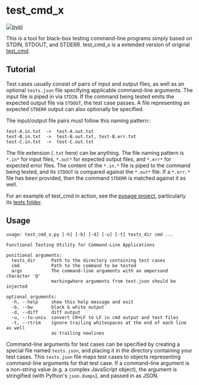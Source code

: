 # test_cmd_x

[![pypi](https://badge.fury.io/py/test_cmd_x.svg)](https://pypi.python.org/pypi/test_cmd_x)

This is a tool for black-box testing command-line programs simply based on STDIN, STDOUT, and STDERR. test_cmd_x is a extended version of original [test_cmd](https://github.com/arjun-menon/test_cmd).

## Tutorial

Test cases usually consist of pairs of input and output files, as well as an optional `tests.json` file specifying applicable command-line arguments.  The input file is piped in via `STDIN`. If the command being tested emits the expected output file via `STDOUT`, the test case passes. A file representing an expected `STDERR` output can also optionally be specified.

The input/output file pairs must follow this naming pattern::

```
test-A.in.txt  ->  test-A.out.txt
test-B.in.txt  ->  test-B.out.txt, test-B.err.txt
test-C.in.txt  ->  test-C.out.txt
```

The file extension (`.txt` here) can be anything. The file naming pattern is `*.in*` for input files, `*.out*` for expected output files, and `*.err*` for expected error files. The content of the `*.in.*` file is piped to the command being tested, and its `STDOUT` is compared against the `*.out*` file. If a `*.err.*` file has been provided, then the command `STDERR` is matched against it as well.

For an example of test_cmd in action, see the [pypage project](https://github.com/arjun-menon/pypage), particularly its [tests folder](https://github.com/arjun-menon/pypage/tree/master/tests).

## Usage

```
usage: test_cmd_x.py [-h] [-b] [-d] [-u] [-t] tests_dir cmd ...

Functional Testing Utility for Command-Line Applications

positional arguments:
  tests_dir      Path to the directory containing test cases
  cmd            Path to the command to be tested
  args           The command-line arguments with an ampersand character '@'
                 markingwhere arguments from test.json should be injected

optional arguments:
  -h, --help     show this help message and exit
  -b, --bw       black & white output
  -d, --diff     diff output
  -u, --to-unix  convert CR+LF to LF in cmd output and test files
  -t, --rtrim    ignore trailing whitespaces at the end of each line as well
                 as trailing newlines
```

Command-line arguments for test cases can be specified by creating a special file named `tests.json`, and placing it in the directory containing your test cases. This `tests.json` file maps test cases to objects representing command-line arguments for that test case. If a command-line argument is a non-string value (e.g. a complex JavaScript object), the argument is stringified (with Python's `json.dumps`), and passed in as JSON.

